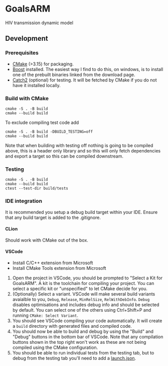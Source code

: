 # GoalsARM
HIV transmission dynamic model

## Development

### Prerequisites

* [CMake](https://cmake.org/) (>3.15) for packaging.
* [Boost](https://www.boost.org/users/download/) installed. The easiest way I find to do this, on windows, is to install one of the prebuilt binaries linked from the download page.
* [Catch2](https://github.com/catchorg/Catch2) (optional) for testing. It will be fetched by CMake if you do not have it installed locally.

### Build with CMake

```console
cmake -S . -B build
cmake --build build
```

To exclude compiling test code add
```console
cmake -S . -B build -DBUILD_TESTING=off
cmake --build build
```

Note that when building with testing off nothing is going to be compiled above, this is a header only library and so this will only fetch dependencies and export a target so this can be compiled downstream.

### Testing

```console
cmake -S . -B build
cmake --build build
ctest --test-dir build/tests
```

### IDE integration

It is recommended you setup a debug build target within your IDE. Ensure that any build target is added to the .gitignore.

#### CLion

Should work with CMake out of the box.

#### VSCode

* Install C/C++ extension from Microsoft
* Install CMake Tools extension from Microsoft

1. Open the project in VSCode, you should be prompted to "Select a Kit for GoalsARM". A kit is the toolchain for compiling your project. You can select a specific kit or "unspecified" to let CMake decide for you.
1. (Optionally) Select a variant. VSCode will make several build variants avaialble to you, `Debug`, `Release`, `MinRelSize`, `RelWithDebInfo`. `Debug` disables optimisations and includes debug info and should be selected by default. You can select one of the others using Ctrl+Shift+P and running `CMake: Select Variant`. 
1. You should see VSCode compiling your code automatically. It will create a `build` directory with generated files and compiled code.
1. You should now be able to build and debug by using the "Build" and "Debug" buttons in the bottom bar of VSCode. Note that any compilation buttons shown in the top right won't work as these are not being compiled using the CMake configuration.
1. You should be able to run individual tests from the testing tab, but to debug from the testing tab you'll need to add a [launch.json](https://github.com/microsoft/vscode-cmake-tools/blob/main/docs/debug-launch.md#debug-using-a-launchjson-file).
